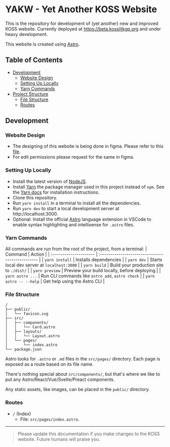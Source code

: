 # YAKW - Yet Another KOSS Website

This is the repository for development of (yet another) new and improved KOSS website. Currently deployed at https://beta.kossiitkgp.org and under heavy development.

This website is created using [Astro](https://astro.build).

## Table of Contents

- [Development](#development)
  - [Website Design](#website-design)
  - [Setting Up Locally](#setting-up-locally)
  - [Yarn Commands](#yarn-commands)
- [Project Structure](#project-structure)
  - [File Structure](#file-structure)
  - [Routes](#routes)

## Development

### Website Design

- The designing of this website is being done in figma. Please refer to this [file](<https://www.figma.com/file/Ig70QETLgR6Y0ZPj8ZJuTr/KOSS-Website-(Astro)?type=design&node-id=0%3A1&mode=design&t=RozP8tupGSpVSKtF-1>).
- For edit permissions please request for the same in figma.

### Setting Up Locally

- Install the latest version of [NodeJS](https://nodejs.org/en).
- Install [Yarn](https://yarnpkg.com/) the package manager used in this project instead of `npm`. See the [Yarn docs](https://yarnpkg.com/getting-started/install) for installation instructions.
- Clone this repository.
- Run `yarn install` in a terminal to install all the dependencies.
- Run `yarn dev` to start a local development server at http://localhost:3000.
- Optional: Install the official [Astro](https://marketplace.visualstudio.com/items?itemName=astro-build.astro-vscode) language extension in VSCode to enable syntax highlighting and intellisense for `.astro` files.

### Yarn Commands

All commands are run from the root of the project, from a terminal:
| Command | Action |
| :--------------------- | :----------------------------------------------- |
| `yarn install` | Installs dependencies |
| `yarn dev` | Starts local dev server at `localhost:3000` |
| `yarn build` | Build your production site to `./dist/` |
| `yarn preview` | Preview your build locally, before deploying |
| `yarn astro ...` | Run CLI commands like `astro add`, `astro check` |
| `yarn astro -- --help` | Get help using the Astro CLI |

### File Structure

```
/
├── public/
│   └── favicon.svg
├── src/
│   ├── components/
│   │   └── Card.astro
│   ├── layouts/
│   │   └── Layout.astro
│   └── pages/
│       └── index.astro
└── package.json
```

Astro looks for `.astro` or `.md` files in the `src/pages/` directory. Each page is exposed as a route based on its file name.

There's nothing special about `src/components/`, but that's where we like to put any Astro/React/Vue/Svelte/Preact components.

Any static assets, like images, can be placed in the `public/` directory.

### Routes

- `/` (Index)
  - File: `src/pages/index.astro`.

---

> Please update this documentation if you make changes to the KOSS website. Future humans will praise you.

